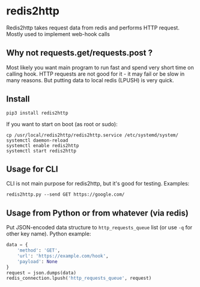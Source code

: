 # redis2http

Redis2http takes request data from redis and performs HTTP request.
Mostly used to implement web-hook calls

## Why not requests.get/requests.post ?
Most likely you want main program to run fast and spend very short time on calling hook. HTTP requests are not good for it - it may fail or be slow in many reasons. But putting data to local redis (LPUSH) is very quick.

## Install

~~~
pip3 install redis2http
~~~

If you want to start on boot (as root or sudo):
~~~
cp /usr/local/redis2http/redis2http.service /etc/systemd/system/
systemctl daemon-reload
systemctl enable redis2http
systemctl start redis2http
~~~

## Usage for CLI
CLI is not main purpose for redis2http, but it's good for testing. Examples:

~~~
redis2http.py --send GET https://google.com/
~~~

## Usage from Python or from whatever (via redis)

Put JSON-encoded data structure to `http_requests_queue` list (or use `-q` for other key name). Python example:
~~~python
data = {
    'method': 'GET',
    'url': 'https://example.com/hook',
    'payload': None
}
request = json.dumps(data)
redis_connection.lpush('http_requests_queue', request)
~~~
